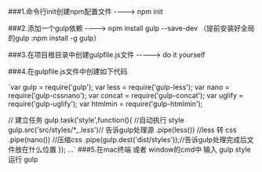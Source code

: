 

###1.命令行init创建npm配置文件 ----> npm init

###2.添加一个gulp依赖 ----> npm install gulp --save-dev （提前安装好全局的gulp :npm install -g gulp）

###3.在项目根目录中创建gulpfile.js文件 -----> do it yourself

###4.在gulpfile.js文件中创建如下代码


`var gulp    = require('gulp');
    var less    = require('gulp-less');
    var nano    = require('gulp-cssnano');
    var concat  = require('gulp-concat');
    var uglify  = require('gulp-uglify');
    var htmlmin = require('gulp-htmlmin');

 // 建立任务
 gulp.task('style',function(){
    //自动执行 style
    gulp.src('src/styles/*_.less')// 告诉gulp处理源
    .pipe(less())   //less 转 css
    .pipe(nano())   //压缩css
    .pipe(gulp.dest('dist/styles'));//告诉gulp处理完成后文件放在什么位置
 });
 ...`
###5.在mac终端 或者 window的cmd中 输入 gulp style 运行 gulp

